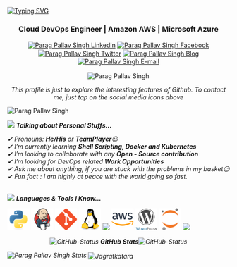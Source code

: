
<a href="https://git.io/typing-svg"><img src="https://readme-typing-svg.demolab.com?font=Fira+Code&size=30&pause=1000&width=500&lines=Hello+there+%2C+I+am+Parag+Pallav+Singh;Looking+forward+for+more+DevOps+opportunities" alt="Typing SVG" /></a>

### <p align='center'>Cloud DevOps Engineer | Amazon AWS | Microsoft Azure</p>
<p align="center">
<a href="https://www.linkedin.com/in/paragpallavsingh/" target="blank"><img align="center" src="https://cdn.jsdelivr.net/npm/simple-icons@3.0.1/icons/linkedin.svg" alt="Parag Pallav Singh LinkedIn" height="30" width="40" /></a>
<a href="https://www.facebook.com/paragpallavsingh/" target="blank"><img align="center" src="https://cdn.jsdelivr.net/npm/simple-icons@3.0.1/icons/facebook.svg" alt="Parag Pallav Singh Facebook" height="30" width="40" /></a>
<a href="https://twitter.com/beparaag" target="blank"><img align="center" src="https://cdn.jsdelivr.net/npm/simple-icons@3.0.1/icons/twitter.svg" alt="Parag Pallav Singh Twitter" height="30" width="40" /></a>
<a href="https://paragpallavsingh.com" target="blank"><img align="center" src="https://cdn.jsdelivr.net/npm/simple-icons@3.13.0/icons/wordpress.svg" alt="Parag Pallav Singh Blog" height="30" width="40" /></a>
<a href = "mailto: thakurparag6.1@gmail.com" target="blank"><img align="center" src="https://simpleicons.org/icons/gmail.svg" alt="Parag Pallav Singh E-mail" height="30" width="40" /></a>
</p>
<p align="center"><img align="center" src="https://github-readme-streak-stats.herokuapp.com/?user=paragpallavsingh&theme=algolia" alt="Parag Pallav Singh" /></p>
<p align="center">
  <em>
    This profile is just to explore the interesting features of Github. To contact me, just tap on the social media icons above
  </em>
</p>
<p align="left"> <img src="https://komarev.com/ghpvc/?username=paragpallavsingh &label=Profile%20views&color=0e75b6&style=flat" alt="Parag Pallav Singh" /> </p>
<p><img src="https://media.giphy.com/media/ObNTw8Uzwy6KQ/giphy.gif" width="30px">&nbsp<b><em>Talking about Personal Stuffs...<em></b></p>


✔ Pronouns: ***He/His*** or ***TeamPlayer***😉 <br>
✔ I’m currently learning **Shell Scripting, Docker and Kubernetes**<br>
✔ I’m looking to collaborate with any **Open - Source contribution**<br>
✔ I’m looking for DevOps related **Work Opportunities**<br>
✔ Ask me about anything, if you are stuck with the problems in my basket😉<br>
✔ Fun fact : *I am highly at peace with the world going so fast.*<br><br>

<img src="https://media.giphy.com/media/ObNTw8Uzwy6KQ/giphy.gif" width="30px">&nbsp;***Languages & Tools I Know...***
<p align="left">
      <code><img height="50" src="https://github.com/devicons/devicon/blob/master/icons/python/python-original.svg"></code>
      <code><img height="50" src="https://github.com/devicons/devicon/blob/master/icons/jenkins/jenkins-original.svg"></code>
      <code><img height="50" src="https://github.com/devicons/devicon/blob/master/icons/git/git-original.svg"></code>
      <code><img height="50" src="https://github.com/devicons/devicon/blob/master/icons/linux/linux-original.svg"></code>
      <code><img height="50" src="https://github.com/paragpallavsingh/devicon/blob/master/icons/azure/azure-original.svg"></code>
      <code><img height="50" src="https://github.com/devicons/devicon/blob/master/icons/amazonwebservices/amazonwebservices-original-wordmark.svg"></code>
      <code><img height="50" src="https://github.com/devicons/devicon/blob/master/icons/wordpress/wordpress-original.svg"></code>
      <code><img height="50" src="https://github.com/devicons/devicon/blob/master/icons/jupyter/jupyter-original.svg"></code>
      <code><img height="50" src="https://github.com/paragpallavsingh/devicon/blob/master/icons/java/java-original.svg"></code>
</p>

<p align="center">
 <img src="https://media.giphy.com/media/8UHRm5oY4k4FDxq5QG/giphy.gif" width="30px" alt="GitHub-Status"/>&nbsp;<i><b>GitHub Stats</b></i><img src="https://media.giphy.com/media/8UHRm5oY4k4FDxq5QG/giphy.gif" width="30px" alt="GitHub-Status"/></p>
<p><img align="left" src="https://github-readme-stats.vercel.app/api/top-langs?username=paragpallavsingh&show_icons=true&locale=en&layout=compact" alt="Parag Pallav Singh Stats" /></p>

<p>&nbsp;<img align="center" src="https://github-readme-stats.vercel.app/api?username=paragpallavsingh&show_icons=true&locale=en" alt="Jagratkatara" width="410" /></p>
